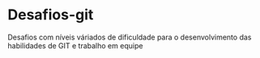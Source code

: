 # Desafios-git
Desafios  com níveis váriados de dificuldade para o desenvolvimento das habilidades de GIT e trabalho em equipe 
